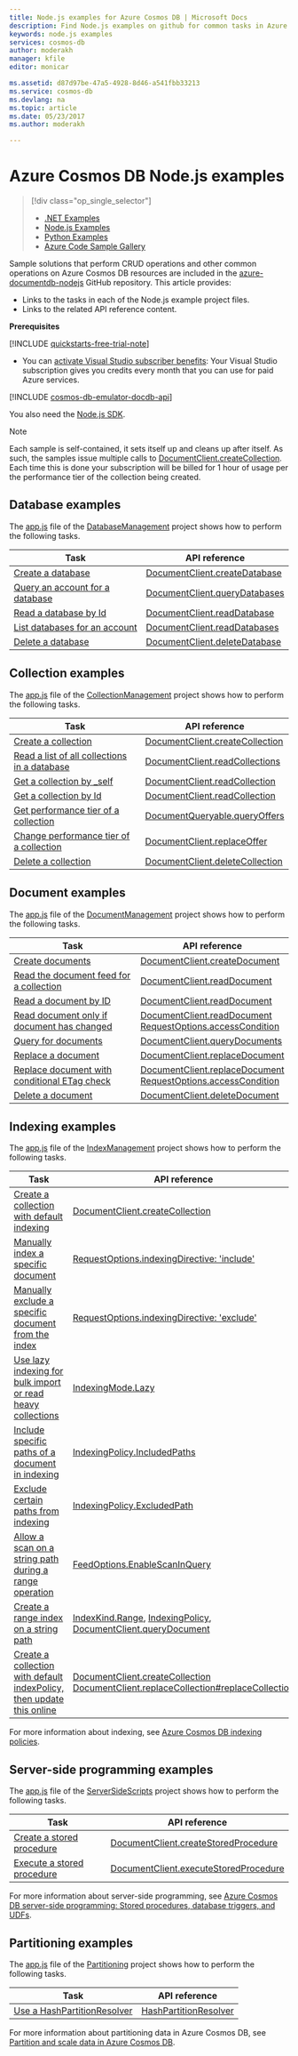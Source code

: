 ```yaml
---
title: Node.js examples for Azure Cosmos DB | Microsoft Docs
description: Find Node.js examples on github for common tasks in Azure Cosmos DB, including CRUD operations.
keywords: node.js examples
services: cosmos-db
author: moderakh
manager: kfile
editor: monicar

ms.assetid: d87d97be-47a5-4928-8d46-a541fbb33213
ms.service: cosmos-db
ms.devlang: na
ms.topic: article
ms.date: 05/23/2017
ms.author: moderakh

---
```

# Azure Cosmos DB Node.js examples
> [!div class="op_single_selector"]
> * [.NET Examples](sql-api-dotnet-samples.md)
> * [Node.js Examples](sql-api-nodejs-samples.md)
> * [Python Examples](sql-api-python-samples.md)
> * [Azure Code Sample Gallery](https://azure.microsoft.com/resources/samples/?sort=0&service=cosmos-db)
> 
> 

Sample solutions that perform CRUD operations and other common operations on Azure Cosmos DB resources are included in the [azure-documentdb-nodejs](https://github.com/Azure/azure-documentdb-node/tree/master/samples) GitHub repository. This article provides:

* Links to the tasks in each of the Node.js example project files.
* Links to the related API reference content.

**Prerequisites**

[!INCLUDE [quickstarts-free-trial-note](../../includes/quickstarts-free-trial-note.md)]

- You can [activate Visual Studio subscriber benefits](https://azure.microsoft.com/pricing/member-offers/msdn-benefits-details/?ref=microsoft.com&utm_source=microsoft.com&utm_medium=docs&utm_campaign=visualstudio): Your Visual Studio subscription gives you credits every month that you can use for paid Azure services.

[!INCLUDE [cosmos-db-emulator-docdb-api](../../includes/cosmos-db-emulator-docdb-api.md)]

You also need the [Node.js SDK](sql-api-sdk-node.md).
   
   > [!NOTE]
   > Each sample is self-contained, it sets itself up and cleans up after itself. As such, the samples issue multiple calls to [DocumentClient.createCollection](http://azure.github.io/azure-documentdb-node/DocumentClient.html#createCollection). Each time this is done your subscription will be billed for 1 hour of usage per the performance tier of the collection being created.
   > 
   > 

## Database examples
The [app.js](https://github.com/Azure/azure-documentdb-node/blob/master/samples/DatabaseManagement/app.js) file of the [DatabaseManagement](https://github.com/Azure/azure-documentdb-node/tree/master/samples/DatabaseManagement) project shows how to perform the following tasks.

| Task | API reference |
| --- | --- |
| [Create a database](https://github.com/Azure/azure-documentdb-node/blob/ef53e5f6707a5dc45920fb6ad54d9c7e008a6c18/samples/DocumentDB.Samples.DatabaseManagement/app.js#L121-L131) |[DocumentClient.createDatabase](http://azure.github.io/azure-documentdb-node/DocumentClient.html#createDatabase) |
| [Query an account for a database](https://github.com/Azure/azure-documentdb-node/blob/ef53e5f6707a5dc45920fb6ad54d9c7e008a6c18/samples/DocumentDB.Samples.DatabaseManagement/app.js#L146-L171) |[DocumentClient.queryDatabases](http://azure.github.io/azure-documentdb-node/DocumentClient.html#queryDatabases) |
| [Read a database by Id](https://github.com/Azure/azure-documentdb-node/blob/ef53e5f6707a5dc45920fb6ad54d9c7e008a6c18/samples/DocumentDB.Samples.DatabaseManagement/app.js#L89-L99) |[DocumentClient.readDatabase](http://azure.github.io/azure-documentdb-node/DocumentClient.html#readDatabase) |
| [List databases for an account](https://github.com/Azure/azure-documentdb-node/blob/ef53e5f6707a5dc45920fb6ad54d9c7e008a6c18/samples/DocumentDB.Samples.DatabaseManagement/app.js#L111-L119) |[DocumentClient.readDatabases](http://azure.github.io/azure-documentdb-node/DocumentClient.html#readDatabases) |
| [Delete a database](https://github.com/Azure/azure-documentdb-node/blob/ef53e5f6707a5dc45920fb6ad54d9c7e008a6c18/samples/DocumentDB.Samples.DatabaseManagement/app.js#L133-L144) |[DocumentClient.deleteDatabase](http://azure.github.io/azure-documentdb-node/DocumentClient.html#deleteDatabase) |

## Collection examples
The [app.js](https://github.com/Azure/azure-documentdb-node/blob/master/samples/CollectionManagement/app.js) file of the [CollectionManagement](https://github.com/Azure/azure-documentdb-node/tree/master/samples/CollectionManagement) project shows how to perform the following tasks.

| Task | API reference |
| --- | --- |
| [Create a collection](https://github.com/Azure/azure-documentdb-node/blob/ef53e5f6707a5dc45920fb6ad54d9c7e008a6c18/samples/DocumentDB.Samples.CollectionManagement/app.js#L97-L118) |[DocumentClient.createCollection](http://azure.github.io/azure-documentdb-node/DocumentClient.html#createCollection) |
| [Read a list of all collections in a database](https://github.com/Azure/azure-documentdb-node/blob/ef53e5f6707a5dc45920fb6ad54d9c7e008a6c18/samples/DocumentDB.Samples.CollectionManagement/app.js#L120-L130) |[DocumentClient.readCollections](http://azure.github.io/azure-documentdb-node/DocumentClient.html#readCollections) |
| [Get a collection by _self](https://github.com/Azure/azure-documentdb-node/blob/ef53e5f6707a5dc45920fb6ad54d9c7e008a6c18/samples/DocumentDB.Samples.CollectionManagement/app.js#L132-L141) |[DocumentClient.readCollection](http://azure.github.io/azure-documentdb-node/DocumentClient.html#readCollection) |
| [Get a collection by Id](https://github.com/Azure/azure-documentdb-node/blob/ef53e5f6707a5dc45920fb6ad54d9c7e008a6c18/samples/DocumentDB.Samples.CollectionManagement/app.js#L143-L156) |[DocumentClient.readCollection](http://azure.github.io/azure-documentdb-node/DocumentClient.html#readCollection) |
| [Get performance tier of a collection](https://github.com/Azure/azure-documentdb-node/blob/ef53e5f6707a5dc45920fb6ad54d9c7e008a6c18/samples/DocumentDB.Samples.CollectionManagement/app.js#L158-L186) |[DocumentQueryable.queryOffers](http://azure.github.io/azure-documentdb-node/DocumentClient.html#queryOffers) |
| [Change performance tier of a collection](https://github.com/Azure/azure-documentdb-node/blob/ef53e5f6707a5dc45920fb6ad54d9c7e008a6c18/samples/DocumentDB.Samples.CollectionManagement/app.js#L188-L202) |[DocumentClient.replaceOffer](http://azure.github.io/azure-documentdb-node/DocumentClient.html#replaceOffer) |
| [Delete a collection](https://github.com/Azure/azure-documentdb-node/blob/ef53e5f6707a5dc45920fb6ad54d9c7e008a6c18/samples/DocumentDB.Samples.CollectionManagement/app.js#L204-L215) |[DocumentClient.deleteCollection](http://azure.github.io/azure-documentdb-node/DocumentClient.html#deleteCollection) |

## Document examples
The [app.js](https://github.com/Azure/azure-documentdb-node/blob/master/samples/DocumentManagement/app.js) file of the [DocumentManagement](https://github.com/Azure/azure-documentdb-node/tree/master/samples/DocumentManagement) project shows how to perform the following tasks.

| Task | API reference |
| --- | --- |
| [Create documents](https://github.com/Azure/azure-documentdb-node/blob/ef53e5f6707a5dc45920fb6ad54d9c7e008a6c18/samples/DocumentDB.Samples.DocumentManagement/app.js#L153-L177) |[DocumentClient.createDocument](http://azure.github.io/azure-documentdb-node/DocumentClient.html#createDocument) |
| [Read the document feed for a collection](https://github.com/Azure/azure-documentdb-node/blob/ef53e5f6707a5dc45920fb6ad54d9c7e008a6c18/samples/DocumentDB.Samples.DocumentManagement/app.js#L179-L189) |[DocumentClient.readDocument](http://azure.github.io/azure-documentdb-node/DocumentClient.html#readDocument) |
| [Read a document by ID](https://github.com/Azure/azure-documentdb-node/blob/ef53e5f6707a5dc45920fb6ad54d9c7e008a6c18/samples/DocumentDB.Samples.DocumentManagement/app.js#L191-L201) |[DocumentClient.readDocument](http://azure.github.io/azure-documentdb-node/DocumentClient.html#readDocument) |
| [Read document only if document has changed](https://github.com/Azure/azure-documentdb-node/blob/0778eadea7abb2af41e8c22a239dc872c584f421/samples/DocumentManagement/app.js#L79-L107) |[DocumentClient.readDocument](http://azure.github.io/azure-documentdb-node/DocumentClient.html#readDocument)<br/>[RequestOptions.accessCondition](http://azure.github.io/azure-documentdb-node/global.html#RequestOptions) |
| [Query for documents](https://github.com/Azure/azure-documentdb-node/blob/ef53e5f6707a5dc45920fb6ad54d9c7e008a6c18/samples/DocumentDB.Samples.DocumentManagement/app.js#L82-L110) |[DocumentClient.queryDocuments](http://azure.github.io/azure-documentdb-node/DocumentClient.html#queryDocuments) |
| [Replace a document](https://github.com/Azure/azure-documentdb-node/blob/ef53e5f6707a5dc45920fb6ad54d9c7e008a6c18/samples/DocumentDB.Samples.DocumentManagement/app.js#L112-L119) |[DocumentClient.replaceDocument](http://azure.github.io/azure-documentdb-node/DocumentClient.html#replaceDocument) |
| [Replace document with conditional ETag check](https://github.com/Azure/azure-documentdb-node/blob/0778eadea7abb2af41e8c22a239dc872c584f421/samples/DocumentManagement/app.js#L147-L164) |[DocumentClient.replaceDocument](http://azure.github.io/azure-documentdb-node/DocumentClient.html#replaceDocument)<br/>[RequestOptions.accessCondition](http://azure.github.io/azure-documentdb-node/global.html#RequestOptions) |
| [Delete a document](https://github.com/Azure/azure-documentdb-node/blob/ef53e5f6707a5dc45920fb6ad54d9c7e008a6c18/samples/DocumentDB.Samples.DocumentManagement/app.js#L122-L133) |[DocumentClient.deleteDocument](http://azure.github.io/azure-documentdb-node/DocumentClient.html#deleteDocument) |

## Indexing examples
The [app.js](https://github.com/Azure/azure-documentdb-node/blob/master/samples/IndexManagement/app.js) file of the [IndexManagement](https://github.com/Azure/azure-documentdb-node/tree/master/samples/IndexManagement) project shows how to perform the following tasks.

| Task | API reference |
| --- | --- |
| [Create a collection with default indexing](https://github.com/Azure/azure-documentdb-node/blob/ef53e5f6707a5dc45920fb6ad54d9c7e008a6c18/samples/DocumentDB.Samples.IndexManagement/app.js#L657-L701) |[DocumentClient.createCollection](http://azure.github.io/azure-documentdb-node/DocumentClient.html#createCollection) |
| [Manually index a specific document](https://github.com/Azure/azure-documentdb-node/blob/ef53e5f6707a5dc45920fb6ad54d9c7e008a6c18/samples/DocumentDB.Samples.IndexManagement/app.js#L185-L238) |[RequestOptions.indexingDirective: 'include'](http://azure.github.io/azure-documentdb-node/global.html#RequestOptions) |
| [Manually exclude a specific document from the index](https://github.com/Azure/azure-documentdb-node/blob/ef53e5f6707a5dc45920fb6ad54d9c7e008a6c18/samples/DocumentDB.Samples.IndexManagement/app.js#L120-L183) |[RequestOptions.indexingDirective: 'exclude'](http://azure.github.io/azure-documentdb-node/global.html#RequestOptions) |
| [Use lazy indexing for bulk import or read heavy collections](https://github.com/Azure/azure-documentdb-node/blob/ef53e5f6707a5dc45920fb6ad54d9c7e008a6c18/samples/DocumentDB.Samples.IndexManagement/app.js#L240-L269) |[IndexingMode.Lazy](http://azure.github.io/azure-documentdb-node/global.html#IndexingMode) |
| [Include specific paths of a document in indexing](https://github.com/Azure/azure-documentdb-node/blob/ef53e5f6707a5dc45920fb6ad54d9c7e008a6c18/samples/DocumentDB.Samples.IndexManagement/app.js#L433-L444) |[IndexingPolicy.IncludedPaths](http://azure.github.io/azure-documentdb-node/global.html#IndexingPolicy) |
| [Exclude certain paths from indexing](https://github.com/Azure/azure-documentdb-node/blob/ef53e5f6707a5dc45920fb6ad54d9c7e008a6c18/samples/DocumentDB.Samples.IndexManagement/app.js#L427-L450) |[IndexingPolicy.ExcludedPath](http://azure.github.io/azure-documentdb-node/global.html#IndexingPolicy) |
| [Allow a scan on a string path during a range operation](https://github.com/Azure/azure-documentdb-node/blob/ef53e5f6707a5dc45920fb6ad54d9c7e008a6c18/samples/DocumentDB.Samples.IndexManagement/app.js#L271-L347) |[FeedOptions.EnableScanInQuery](http://azure.github.io/azure-documentdb-node/global.html#FeedOptions) |
| [Create a range index on a string path](https://github.com/Azure/azure-documentdb-node/blob/ef53e5f6707a5dc45920fb6ad54d9c7e008a6c18/samples/DocumentDB.Samples.IndexManagement/app.js#L349-L425) |[IndexKind.Range](http://azure.github.io/azure-documentdb-node/global.html#IndexKind), [IndexingPolicy](http://azure.github.io/azure-documentdb-node/global.html#IndexingPolicy), [DocumentClient.queryDocument](http://azure.github.io/azure-documentdb-node/DocumentClient.html#queryDocument) |
| [Create a collection with default indexPolicy, then update this online](https://github.com/Azure/azure-documentdb-node/blob/ef53e5f6707a5dc45920fb6ad54d9c7e008a6c18/samples/DocumentDB.Samples.IndexManagement/app.js#L519-L614) |[DocumentClient.createCollection](http://azure.github.io/azure-documentdb-node/DocumentClient.html#createCollection)<br> [DocumentClient.replaceCollection#replaceCollection](http://azure.github.io/azure-documentdb-node/DocumentClient.html) |

For more information about indexing, see [Azure Cosmos DB indexing policies](indexing-policies.md).

## Server-side programming examples
The [app.js](https://github.com/Azure/azure-documentdb-node/blob/master/samples/ServerSideScripts/app.js) file of the [ServerSideScripts](https://github.com/Azure/azure-documentdb-node/tree/master/samples/ServerSideScripts) project shows how to perform the following tasks.

| Task | API reference |
| --- | --- |
| [Create a stored procedure](https://github.com/Azure/azure-documentdb-node/blob/ef53e5f6707a5dc45920fb6ad54d9c7e008a6c18/samples/DocumentDB.Samples.ServerSideScripts/app.js#L44-L71) |[DocumentClient.createStoredProcedure](http://azure.github.io/azure-documentdb-node/DocumentClient.html#createStoredProcedure) |
| [Execute a stored procedure](https://github.com/Azure/azure-documentdb-node/blob/ef53e5f6707a5dc45920fb6ad54d9c7e008a6c18/samples/DocumentDB.Samples.ServerSideScripts/app.js#L73-L90) |[DocumentClient.executeStoredProcedure](http://azure.github.io/azure-documentdb-node/DocumentClient.html#executeStoredProcedure) |

For more information about server-side programming, see [Azure Cosmos DB server-side programming: Stored procedures, database triggers, and UDFs](programming.md).

## Partitioning examples
The [app.js](https://github.com/Azure/azure-documentdb-node/blob/master/samples/Partitioning/app.js) file of the [Partitioning](https://github.com/Azure/azure-documentdb-node/tree/master/samples/Partitioning) project shows how to perform the following tasks.

| Task | API reference |
| --- | --- |
| [Use a HashPartitionResolver](https://github.com/Azure/azure-documentdb-node/blob/ce0fc3c4e70b0279091a1e03620a668d93a14fc2/samples/Partitioning/app.js#L53-L103) |[HashPartitionResolver](http://azure.github.io/azure-documentdb-node/HashPartitionResolver.html) |

For more information about partitioning data in Azure Cosmos DB, see [Partition and scale data in Azure Cosmos DB](partition-data.md).

